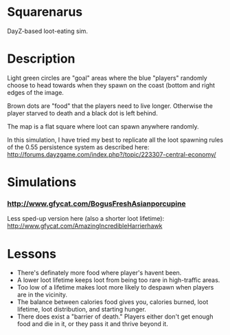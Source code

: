 # Squarenarus
DayZ-based loot-eating sim.

# Description

Light green circles are "goal" areas where the blue "players" randomly choose to head towards when they spawn on the coast (bottom and right edges of the image.

Brown dots are "food" that the players need to live longer. Otherwise the player starved to death and a black dot is left behind.

The map is a flat square where loot can spawn anywhere randomly.

In this simulation, I have tried my best to replicate all the loot spawning rules of the 0.55 persistence system as described here: http://forums.dayzgame.com/index.php?/topic/223307-central-economy/

# Simulations

### http://www.gfycat.com/BogusFreshAsianporcupine

Less sped-up version here (also a shorter loot lifetime): http://www.gfycat.com/AmazingIncredibleHarrierhawk

# Lessons

* There's definately more food where player's havent been.
* A lower loot lifetime keeps loot from being too rare in high-traffic areas.
* Too low of a lifetime makes loot more likely to despawn when players are in the vicinity.
* The balance between calories food gives you, calories burned, loot lifetime, loot distribution, and starting hunger.
* There does exist a "barrier of death." Players either don't get enough food and die in it, or they pass it and thrive beyond it.
